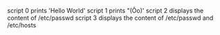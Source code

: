 script 0
prints 'Hello World'
script 1
prints "(Ôo)'
script 2
displays the content of /etc/passwd
script 3
displays the content of /etc/passwd and /etc/hosts
